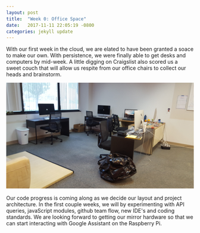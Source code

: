 ```yaml
---
layout: post
title:  "Week 0: Office Space"
date:   2017-11-11 22:05:19 -0800
categories: jekyll update
---
```

With our first week in the cloud, we are elated to have been granted a soace to make our own. With persistence, we were finally able to get desks and computers by mid-week. A little digging on Craigslist also scored us a sweet couch that will allow us respite from our office chairs to collect our heads and brainstorm.

![Empty Office Pic](/MM_Blog/assets/img/office.jpg)

Our code progress is coming along as we decide our layout and project architecture. In the first couple weeks, we will by experimenting with API queries, javaScript modules, github team flow, new IDE's and coding standards. We are looking forward to getting our mirror hardware so that we can start interacting with Google Assistant on the Raspberry Pi.
